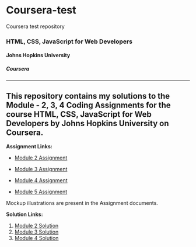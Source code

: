 # Coursera-test
Coursera test repository

### HTML, CSS, JavaScript for Web Developers
#### Johns Hopkins University
##### Coursera
---
This repository contains my solutions to the Module - 2, 3, 4 Coding Assignments for the course HTML, CSS, JavaScript for Web Developers by Johns Hopkins University on Coursera. 
---
**Assignment Links:**

- [Module 2 Assignment](http://goo.gl/4Blt4G)

- [Module 3 Assignment](http://bit.ly/1mKZzJ5)

- [Module 4 Assignment](http://bit.ly/21StgWz)

- [Module 5 Assignment](http://bit.ly/1UWgPJ1)

Mockup illustrations are present in the Assignment documents.


**Solution Links:**

1. [Module 2 Solution](https://anant2003.github.io/coursera-test/Module%202%20-%20solution/index.html)
2. [Module 3 Solution](https://anant2003.github.io/coursera-test/Module-3-solution/)
3. [Module 4 Solution](https://anant2003.github.io/coursera-test/Module-4-solution)


